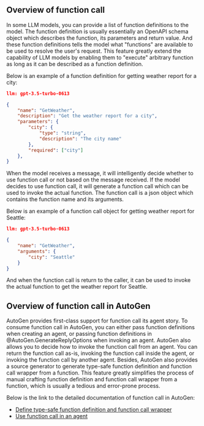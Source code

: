 ## Overview of function call

In some LLM models, you can provide a list of function definitions to the model. The function definition is usually essentially an OpenAPI schema object which describes the function, its parameters and return value. And these function definitions tells the model what "functions" are available to be used to resolve the user's request. This feature greatly extend the capability of LLM models by enabling them to "execute" arbitrary function as long as it can be described as a function definition.

Below is an example of a function definition for getting weather report for a city:

```json
llm: gpt-3.5-turbo-0613

{
    "name": "GetWeather",
    "description": "Get the weather report for a city",
    "parameters": {
        "city": {
            "type": "string",
            "description": "The city name"
        },
        "required": ["city"]
    },
}
```

When the model receives a message, it will intelligently decide whether to use function call or not based on the message received. If the model decides to use function call, it will generate a function call which can be used to invoke the actual function. The function call is a json object which contains the function name and its arguments.

Below is an example of a function call object for getting weather report for Seattle:

```json
llm: gpt-3.5-turbo-0613

{
    "name": "GetWeather",
    "arguments": {
        "city": "Seattle"
    }
}
```

And when the function call is return to the caller, it can be used to invoke the actual function to get the weather report for Seattle.

## Overview of function call in AutoGen
AutoGen provides first-class support for function call its agent story. To consume function call in AutoGen, you can either pass function definitions when creating an agent, or passing function definitions in @AutoGen.GenerateReplyOptions when invoking an agent. AutoGen also allows you to decide how to invoke the function call from an agent. You can return the function call as-is, invoking the function call inside the agent, or invoking the function call by another agent. Besides, AutoGen also provides a source generator to generate type-safe function definition and function call wrapper from a function. This feature greatly simplifies the process of manual crafting function definition and function call wrapper from a function, which is usually a tedious and error-prone process.

Below is the link to the detailed documentation of function call in AutoGen:
- [Define type-safe function definition and function call wrapper](Create-type-safe-function-call.md)
- [Use function call in an agent](Use-function-call.md)